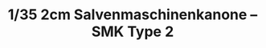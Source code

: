 ---
layout: product
title: "1/35 2cm Salvenmaschinenkanone – SMK Type 2"
price: "2300" 
desc: "Maketa"
img_path: "/assets/img/DW35005.webp"
brand: "Das Werk"
available: false
special_offer: false
new: false
soon: false
cat: "010000"
subcat: "011100"
subsubcat: "0N/A"
sifra: "DW35005"
popular: false
spec: false
---